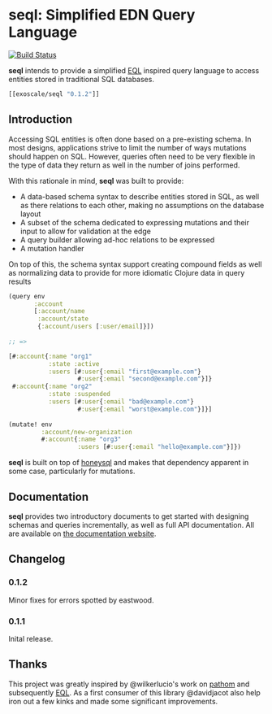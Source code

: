 seql: Simplified EDN Query Language
===================================

[![Build Status](https://secure.travis-ci.org/exoscale/seql.png)](http://travis-ci.org/exoscale/seql)

**seql** intends to provide a simplified
[EQL](https://edn-query-language.org/) inspired query language to
access entities stored in traditional SQL databases.

```clojure
[[exoscale/seql "0.1.2"]]
```

## Introduction

Accessing SQL entities is often done based on a pre-existing
schema. In most designs, applications strive to limit the number of
ways mutations should happen on SQL. However, queries often need to be
very flexible in the type of data they return as well in the number of
joins performed.

With this rationale in mind, **seql** was built to provide:

- A data-based schema syntax to describe entities stored in SQL, as
  well as there relations to each other, making no assumptions on the
  database layout
- A subset of the schema dedicated to expressing mutations and their
  input to allow for validation at the edge
- A query builder allowing ad-hoc relations to be expressed
- A mutation handler

On top of this, the schema syntax support creating compound fields as
well as normalizing data to provide for more idiomatic Clojure data in
query results

```clojure
(query env
       :account
       [:account/name
	    :account/state
		{:account/users [:user/email]}])
		
;; =>

[#:account{:name "org1"
           :state :active
		   :users [#:user{:email "first@example.com"}
		           #:user{:email "second@example.com"}]}
 #:account{:name "org2"
           :state :suspended
		   :users [#:user{:email "bad@example.com"}
		           #:user{:email "worst@example.com"}]}]
				   
(mutate! env
         :account/new-organization
		 #:account{:name "org3"
		           :users [#:user{:email "hello@example.com"}]})
```

**seql** is built on top of
[honeysql](https://github.com/jkk/honeysql) and makes that dependency
apparent in some case, particularly for mutations.

## Documentation

**seql** provides two introductory documents to get started with
designing schemas and queries incrementally, as well as full API
documentation. All are available on [the documentation website](https://exoscale.github.io/seql/).

## Changelog

### 0.1.2

Minor fixes for errors spotted by eastwood.

### 0.1.1

Inital release.

## Thanks

This project was greatly inspired by @wilkerlucio's work on
[pathom](https://github.com/wilkerlucio/pathom) and subsequently
[EQL](https://github.com/edn-query-language/eql).  As a first consumer
of this library @davidjacot also help iron out a few kinks and made
some significant improvements.
